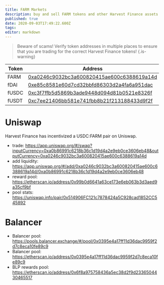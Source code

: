 ```yaml
---
title: FARM Markets
description: buy and sell FARM tokens and other Harvest Finance assets
published: true
date: 2020-09-03T17:49:22.600Z
tags: 
editor: markdown
---
```


> Beware of scams! Verify token addresses in multiple places to ensure that you are trading for the correct Harvest Finance tokens!
{.is-warning}




| Token | Address | Staking Pool |
|-------|---------|--------------|
| FARM  | [0xa0246c9032bc3a600820415ae600c6388619a14d][es-farm]  | [0xae024F29C26D6f71Ec71658B1980189956B0546D][es-pool-farm] |
| fDAI  | [0xe85c8581e60d7cd32bbfd86303d2a4fa6a951dac][es-fdai]  | [0xF9E5f9024c2f3f2908A1d0e7272861a767C9484b][es-pool-fdai] |
| fUSDC | [0xc3f7ffb5d5869b3ade9448d094d81b0521e8326f][es-fusdc] | [0xE1f9A3EE001a2EcC906E8de637DBf20BB2d44633][es-pool-fusdc] |
| fUSDT | [0xc7ee21406bb581e741fbb8b21f213188433d9f2f][es-fusdt] | [0x5bd997039FFF16F653EF15D1428F2C791519f58d][es-pool-fusdt] |

# Uniswap

Harvest Finance has incentivized a USDC:FARM pair on Uniswap.

- trade: https://app.uniswap.org/#/swap?inputCurrency=0xa0b86991c6218b36c1d19d4a2e9eb0ce3606eb48&outputCurrency=0xa0246c9032bc3a600820415ae600c6388619a14d
- add liquidity: https://app.uniswap.org/#/add/0xa0246c9032bc3a600820415ae600c6388619a14d/0xa0b86991c6218b36c1d19d4a2e9eb0ce3606eb48
- reward pool: https://etherscan.io/address/0x99b0d6641a63ce173e6eb063b3d3aed9a35cf9bf
- pool stats: https://uniswap.info/pair/0x514906FC121c7878424a5C928cad1852CC545892


# Balancer

- Balancer pool: https://pools.balancer.exchange/#/pool/0x0395e4a17ff11d36dac9959f2d7c8eca10fe89c9
- Balancer pool: https://etherscan.io/address/0x0395e4a17ff11d36dac9959f2d7c8eca10fe89c9
- BLP rewards pool: https://etherscan.io/address/0x6f8a975758436a5ec38d2f9d2336504430465517


[es-farm]: https://etherscan.io/token/0xa0246c9032bc3a600820415ae600c6388619a14d
[es-pool-farm]: https://etherscan.io/address/0xae024F29C26D6f71Ec71658B1980189956B0546D

[es-fdai]: https://etherscan.io/token/0xe85c8581e60d7cd32bbfd86303d2a4fa6a951dac
[es-pool-fdai]: https://etherscan.io/address/0xF9E5f9024c2f3f2908A1d0e7272861a767C9484b

[es-fusdc]: https://etherscan.io/token/0xc3f7ffb5d5869b3ade9448d094d81b0521e8326f
[es-pool-fusdc]: https://etherscan.io/address/0xE1f9A3EE001a2EcC906E8de637DBf20BB2d44633

[es-fusdt]: https://etherscan.io/token/0xc7ee21406bb581e741fbb8b21f213188433d9f2f
[es-pool-fusdt]: https://etherscan.io/address/0x5bd997039FFF16F653EF15D1428F2C791519f58d